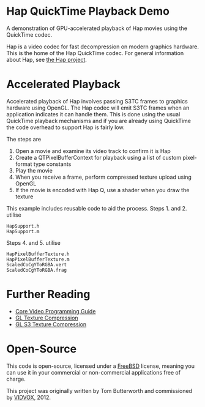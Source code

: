 Hap QuickTime Playback Demo
===========================

A demonstration of GPU-accelerated playback of Hap movies using the QuickTime codec.

Hap is a video codec for fast decompression on modern graphics hardware. This is the home of the Hap QuickTime codec. For general information about Hap, see [the Hap project](http://github.com/bangnoise/hap).

Accelerated Playback
====================

Accelerated playback of Hap involves passing S3TC frames to graphics hardware using OpenGL. The Hap codec will emit S3TC frames when an application indicates it can handle them. This is done using the usual QuickTime playback mechanisms and if you are already using QuickTime the code overhead to support Hap is fairly low.

The steps are

1. Open a movie and examine its video track to confirm it is Hap
2. Create a QTPixelBufferContext for playback using a list of custom pixel-format type constants
3. Play the movie
4. When you receive a frame, perform compressed texture upload using OpenGL
5. If the movie is encoded with Hap Q, use a shader when you draw the texture

This example includes reusable code to aid the process. Steps 1. and 2. utilise

    HapSupport.h
    HapSupport.m

Steps 4. and 5. utilise

    HapPixelBufferTexture.h
    HapPixelBufferTexture.m
    ScaledCoCgYToRGBA.vert
    ScaledCoCgYToRGBA.frag

Further Reading
===============

- [Core Video Programming Guide](https://developer.apple.com/library/mac/#documentation/graphicsimaging/conceptual/CoreVideo/CVProg_Intro/CVProg_Intro.html)
- [GL Texture Compression](http://www.opengl.org/registry/specs/ARB/texture_compression.txt)
- [GL S3 Texture Compression](http://www.opengl.org/registry/specs/EXT/texture_compression_s3tc.txt)

Open-Source
===========

This code is open-source, licensed under a [FreeBSD](http://www.freebsd.org/copyright/freebsd-license.html) license, meaning you can use it in your commercial or non-commercial applications free of charge.

This project was originally written by Tom Butterworth and commissioned by [VIDVOX](http://www.vidvox.net), 2012.
